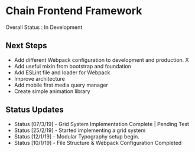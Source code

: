 # Chain Frontend Framework
Overall Status : In Development

## Next Steps
- Add different Webpack configuration to development and production. X
- Add useful mixin from bootstrap and foundation 
- Add ESLint file and loader for Webpack
- Improve architecture
- Add mobile first media query manager
- Create simple animation library

## Status Updates
- Status [07/3/19] - Grid System Implementation Complete | Pending Test  
- Status [25/2/19] - Started implementing a grid system  
- Status [12/1/19] - Modular Typography setup begin.  
- Status [10/1/19] - File Structure & Webpack Configuration Completed  




